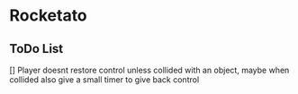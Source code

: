 # Rocketato

## ToDo List
[] Player doesnt restore control unless collided with an object, maybe when collided also give a small timer to give back control
